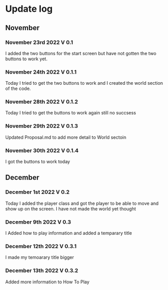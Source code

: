 # Update log

## November

### November 23rd 2022 V 0.1
I added the two buttons for the start screen but have not gotten the two buttons to work yet.

### November 24th 2022 V 0.1.1
Today I tried to get the two buttons to work and I created the world section of the code.

### November 28th 2022 V 0.1.2
Today I tried to get the buttons to work again still no succsess

### November 29th 2022 V 0.1.3
Updated Proposal.md to add more detail to World sectoin

### November 30th 2022 V 0.1.4
I got the buttons to work today

## December

### December 1st 2022 V 0.2
Today I added the player class and got the player to be able to move and show up on the screen. I have not made the world yet thought

### December 9th 2022 V 0.3
I Added how to play information and added a temparary title

### December 12th 2022 V 0.3.1
I made my temoarary title bigger

### December 13th 2022 V 0.3.2
Added more information to How To Play